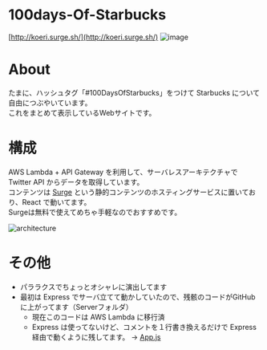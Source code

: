 # 100days-Of-Starbucks 

[http://koeri.surge.sh/](http://koeri.surge.sh/)
![image](https://user-images.githubusercontent.com/5979966/87044612-c1460900-c231-11ea-85f2-e6c16eefefee.png)


# About

たまに、ハッシュタグ「#100DaysOfStarbucks」をつけて Starbucks について自由につぶやいています。  
これをまとめて表示しているWebサイトです。


# 構成

AWS Lambda + API Gateway を利用して、サーバレスアーキテクチャで Twitter API からデータを取得しています。  
コンテンツは [Surge](https://surge.sh/) という静的コンテンツのホスティングサービスに置いており、React で動いてます。  
Surgeは無料で使えてめちゃ手軽なのでおすすめです。

![architecture](https://user-images.githubusercontent.com/5979966/87047507-92ca2d00-c235-11ea-9f3e-e82e0953e9e2.png)


# その他

- パララクスでちょっとオシャレに演出してます
- 最初は Express でサーバ立てて動かしていたので、残骸のコードがGitHubに上がってます（Serverフォルダ）
  - 現在このコードは AWS Lambda に移行済
  - Express は使ってないけど、コメントを１行書き換えるだけで Express 経由で動くように残してます。 -> [App.js](https://github.com/nouvelle/100days-Of-Starbucks/blob/master/src/components/App.js)

